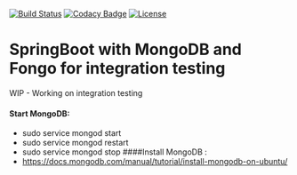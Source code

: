 [![Build Status](https://travis-ci.org/ravikalla/springboot-mongo-fongo.svg?branch=master)](https://travis-ci.org/ravikalla/springboot-mongo-fongo)
[![Codacy Badge](https://api.codacy.com/project/badge/Grade/7fb2edfd4a8d4147a5f647bc7feeeffb)](https://www.codacy.com/app/ravikalla/springboot-mongo-fongo?utm_source=github.com&amp;utm_medium=referral&amp;utm_content=ravikalla/springboot-mongo-fongo&amp;utm_campaign=Badge_Grade)
[![License](https://img.shields.io/badge/license-Apache%202-blue.svg)](https://www.apache.org/licenses/LICENSE-2.0)

# SpringBoot with MongoDB and Fongo for integration testing
WIP - Working on integration testing

#### Start MongoDB:
 * sudo service mongod start
 * sudo service mongod restart
 * sudo service mongod stop
####Install MongoDB :
 * https://docs.mongodb.com/manual/tutorial/install-mongodb-on-ubuntu/
